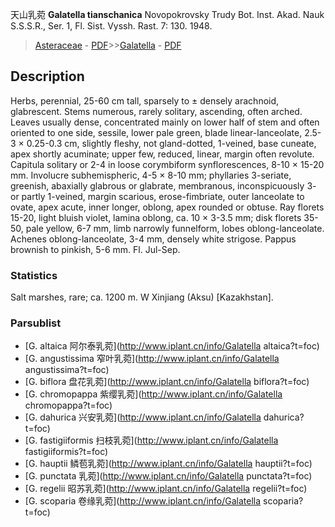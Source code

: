 天山乳菀 **Galatella tianschanica** Novopokrovsky Trudy Bot. Inst. Akad. Nauk S.S.S.R., Ser. 1, Fl. Sist. Vyssh. Rast. 7: 130. 1948.

> [Asteraceae](http://www.iplant.cn/info/Asteraceae?t=foc) - [PDF](http://www.iplant.cn/foc/pdf/Asteraceae.pdf)>>[Galatella](http://www.iplant.cn/info/Galatella?t=foc) - [PDF](http://www.iplant.cn/foc/pdf/Galatella.pdf)

## Description

Herbs, perennial, 25-60 cm tall, sparsely to ± densely arachnoid, glabrescent. Stems numerous, rarely solitary, ascending, often arched. Leaves usually dense, concentrated mainly on lower half of stem and often oriented to one side, sessile, lower pale green, blade linear-lanceolate, 2.5-3 × 0.25-0.3 cm, slightly fleshy, not gland-dotted, 1-veined, base cuneate, apex shortly acuminate; upper few, reduced, linear, margin often revolute. Capitula solitary or 2-4 in loose corymbiform synflorescences, 8-10 × 15-20 mm. Involucre subhemispheric, 4-5 × 8-10 mm; phyllaries 3-seriate, greenish, abaxially glabrous or glabrate, membranous, inconspicuously 3- or partly 1-veined, margin scarious, erose-fimbriate, outer lanceolate to ovate, apex acute, inner longer, oblong, apex rounded or obtuse. Ray florets 15-20, light bluish violet, lamina oblong, ca. 10 × 3-3.5 mm; disk florets 35-50, pale yellow, 6-7 mm, limb narrowly funnelform, lobes oblong-lanceolate. Achenes oblong-lanceolate, 3-4 mm, densely white strigose. Pappus brownish to pinkish, 5-6 mm. Fl. Jul-Sep.

### Statistics
Salt marshes, rare; ca. 1200 m. W Xinjiang (Aksu) [Kazakhstan].

### Parsublist

* [G.  altaica  阿尔泰乳菀](http://www.iplant.cn/info/Galatella altaica?t=foc)
* [G.  angustissima  窄叶乳菀](http://www.iplant.cn/info/Galatella angustissima?t=foc)
* [G.  biflora  盘花乳菀](http://www.iplant.cn/info/Galatella biflora?t=foc)
* [G.  chromopappa  紫缨乳菀](http://www.iplant.cn/info/Galatella chromopappa?t=foc)
* [G.  dahurica  兴安乳菀](http://www.iplant.cn/info/Galatella dahurica?t=foc)
* [G.  fastigiiformis  扫枝乳菀](http://www.iplant.cn/info/Galatella fastigiiformis?t=foc)
* [G.  hauptii  鳞苞乳菀](http://www.iplant.cn/info/Galatella hauptii?t=foc)
* [G.  punctata  乳菀](http://www.iplant.cn/info/Galatella punctata?t=foc)
* [G.  regelii  昭苏乳菀](http://www.iplant.cn/info/Galatella regelii?t=foc)
* [G.  scoparia  卷缘乳菀](http://www.iplant.cn/info/Galatella scoparia?t=foc)
